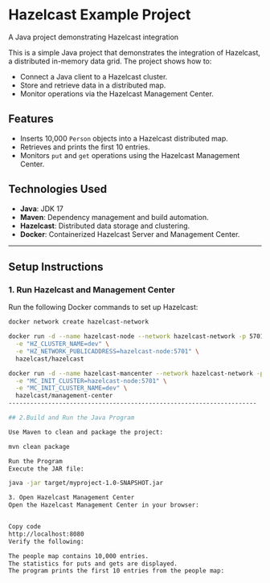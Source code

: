 # Hazelcast Example Project


A Java project demonstrating Hazelcast integration



This is a simple Java project that demonstrates the integration of Hazelcast, a distributed in-memory data grid. The project shows how to:
- Connect a Java client to a Hazelcast cluster.
- Store and retrieve data in a distributed map.
- Monitor operations via the Hazelcast Management Center.

## Features
- Inserts 10,000 `Person` objects into a Hazelcast distributed map.
- Retrieves and prints the first 10 entries.
- Monitors `put` and `get` operations using the Hazelcast Management Center.

## Technologies Used
- **Java**: JDK 17
- **Maven**: Dependency management and build automation.
- **Hazelcast**: Distributed data storage and clustering.
- **Docker**: Containerized Hazelcast Server and Management Center.
------------------------------------------------------------

## Setup Instructions

### 1. Run Hazelcast and Management Center
Run the following Docker commands to set up Hazelcast:
```bash
docker network create hazelcast-network

docker run -d --name hazelcast-node --network hazelcast-network -p 5701:5701 \
  -e "HZ_CLUSTER_NAME=dev" \
  -e "HZ_NETWORK_PUBLICADDRESS=hazelcast-node:5701" \
  hazelcast/hazelcast

docker run -d --name hazelcast-mancenter --network hazelcast-network -p 8080:8080 \
  -e "MC_INIT_CLUSTER=hazelcast-node:5701" \
  -e "MC_INIT_CLUSTER_NAME=dev" \
  hazelcast/management-center
---------------------------------------------------------------------

## 2.Build and Run the Java Program

Use Maven to clean and package the project:

mvn clean package

Run the Program
Execute the JAR file:

java -jar target/myproject-1.0-SNAPSHOT.jar

3. Open Hazelcast Management Center
Open the Hazelcast Management Center in your browser:


Copy code
http://localhost:8080
Verify the following:

The people map contains 10,000 entries.
The statistics for puts and gets are displayed.
The program prints the first 10 entries from the people map:
